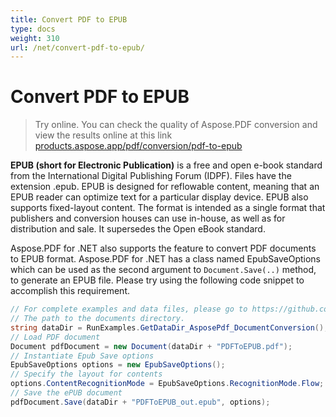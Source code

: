 ```yaml
---
title: Convert PDF to EPUB
type: docs
weight: 310
url: /net/convert-pdf-to-epub/
---
```

# Convert PDF to EPUB

> Try online. You can check the quality of Aspose.PDF conversion and view the results online at this link [products.aspose.app/pdf/conversion/pdf-to-epub](https://products.aspose.app/pdf/conversion/pdf-to-epub)

**EPUB (short for Electronic Publication)** is a free and open e-book standard from the International Digital Publishing Forum (IDPF). Files have the extension .epub.
EPUB is designed for reflowable content, meaning that an EPUB reader can optimize text for a particular display device. EPUB also supports fixed-layout content. The format is intended as a single format that publishers and conversion houses can use in-house, as well as for distribution and sale. It supersedes the Open eBook standard.

Aspose.PDF for .NET also supports the feature to convert PDF documents to EPUB format. Aspose.PDF for .NET has a class named EpubSaveOptions which can be used as the second argument to `Document.Save(..)` method, to generate an EPUB file.
Please try using the following code snippet to accomplish this requirement.

```csharp
// For complete examples and data files, please go to https://github.com/aspose-pdf/Aspose.PDF-for-.NET
// The path to the documents directory.
string dataDir = RunExamples.GetDataDir_AsposePdf_DocumentConversion();
// Load PDF document
Document pdfDocument = new Document(dataDir + "PDFToEPUB.pdf");
// Instantiate Epub Save options
EpubSaveOptions options = new EpubSaveOptions();
// Specify the layout for contents
options.ContentRecognitionMode = EpubSaveOptions.RecognitionMode.Flow;
// Save the ePUB document
pdfDocument.Save(dataDir + "PDFToEPUB_out.epub", options);
```
